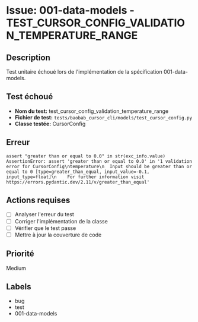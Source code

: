 # Issue: 001-data-models - TEST_CURSOR_CONFIG_VALIDATION_TEMPERATURE_RANGE

## Description
Test unitaire échoué lors de l'implémentation de la spécification 001-data-models.

## Test échoué
- **Nom du test:** test_cursor_config_validation_temperature_range
- **Fichier de test:** `tests/baobab_cursor_cli/models/test_cursor_config.py`
- **Classe testée:** CursorConfig

## Erreur
```
assert "greater than or equal to 0.0" in str(exc_info.value)
AssertionError: assert 'greater than or equal to 0.0' in '1 validation error for CursorConfig\ntemperature\n  Input should be greater than or equal to 0 [type=greater_than_equal, input_value=-0.1, input_type=float]\n    For further information visit https://errors.pydantic.dev/2.11/v/greater_than_equal'
```

## Actions requises
- [ ] Analyser l'erreur du test
- [ ] Corriger l'implémentation de la classe
- [ ] Vérifier que le test passe
- [ ] Mettre à jour la couverture de code

## Priorité
Medium

## Labels
- bug
- test
- 001-data-models
